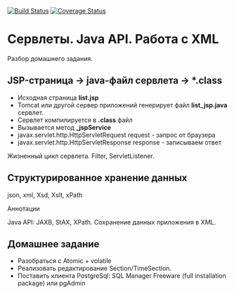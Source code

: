 ﻿[![Build Status](https://travis-ci.org/levelp/java_08.svg?branch=master)](https://travis-ci.org/levelp/java_08)
[![Coverage Status](https://coveralls.io/repos/github/levelp/java_08/badge.svg?branch=master)](https://coveralls.io/github/levelp/java_08?branch=master)

Сервлеты. Java API. Работа с XML
================================

Разбор домашнего задания.

JSP-страница -> java-файл сервлета -> *.class
---------------------------------------------
* Исходная страница **list.jsp** 
* Tomcat или другой сервер приложений генерирует файл
 **list_jsp.java** сервлет.
* Сервлет компилируется в **.class** файл 
* Вызывается метод **_jspService** 
 * javax.servlet.http.HttpServletRequest request - запрос от браузера 
 * javax.servlet.http.HttpServletResponse response - записываем ответ

Жизненный цикл сервлета. Filter, ServletListener.

Структурированное хранение данных
---------------------------------
json, xml, Xsd, Xslt, xPath



Аннотации

Java API: JAXB, StAX, XPath. Сохранение данных приложения в XML.


Домашнее задание 
----------------
* Разобраться с Atomic + volatile
* Реализовать редактирование Section/TimeSection.
* Поставить клиента PostgreSql: SQL Manager Freeware (full installation package) или pgAdmin 